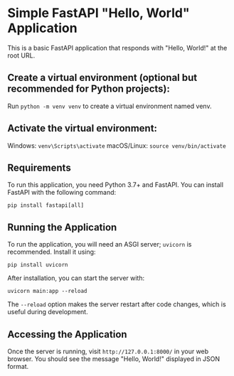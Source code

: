 # Simple FastAPI "Hello, World" Application

This is a basic FastAPI application that responds with "Hello, World!" at the root URL.

## Create a virtual environment (optional but recommended for Python projects):

Run `python -m venv venv` to create a virtual environment named venv.

## Activate the virtual environment:

Windows: `venv\Scripts\activate`
macOS/Linux: `source venv/bin/activate`

## Requirements

To run this application, you need Python 3.7+ and FastAPI. You can install FastAPI with the following command:

`pip install fastapi[all]`

## Running the Application

To run the application, you will need an ASGI server; `uvicorn` is recommended. Install it using:

`pip install uvicorn`

After installation, you can start the server with:

`uvicorn main:app --reload`

The `--reload` option makes the server restart after code changes, which is useful during development.

## Accessing the Application

Once the server is running, visit `http://127.0.0.1:8000/` in your web browser. You should see the message "Hello, World!" displayed in JSON format.


